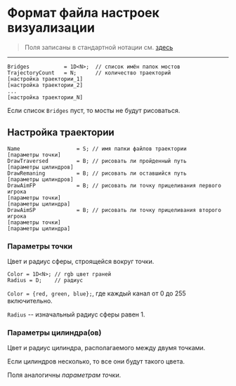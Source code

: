 # Формат файла настроек визуализации

> Поля записаны в стандартной нотации см. [здесь](./DataFormat.md)

---

```
Bridges           = 1D<N>;  // список имён папок мостов
TrajectoryCount   = N;      // количество траекторий
[настройка траектории_1]
[настройка траектории_2]
...
[настройка траектории_N]
```

Если список `Bridges` пуст, то мосты не будут рисоваться.

## Настройка траектории

```
Name                  = S; // имя папки файлов траектории
[параметры точки]
DrawTraversed         = B; // рисовать ли пройденный путь
[параметры цилиндров]
DrawRemaning          = B; // рисовать ли оставшийся путь
[параметры цилиндров]
DrawAimFP             = B; // рисовать ли точку прицеливания первого игрока
[параметры точки]
[параметры цилиндра]
DrawAimSP             = B; // рисовать ли точку прицеливания второго игрока
[параметры точки]
[параметры цилиндра]
```

### Параметры точки

Цвет и радиус сферы, строящейся вокруг точки.

```
Color = 1D<N>; // rgb цвет граней
Radius = D;    // радиус
```

`Color = {red, green, blue};`, где каждый канал от 0 до 255 включительно.

`Radius` -- изначальный радиус сферы равен 1.

### Параметры цилиндра(ов)

Цвет и радиус цилиндра, располагаемого между двумя точками.

Если цилиндров несколько, то все они будут такого цвета.

Поля аналогичны _параметрам точки_.